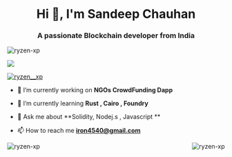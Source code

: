 <h1 align="center">Hi 👋, I'm Sandeep Chauhan</h1>
<h3 align="center">A passionate Blockchain developer from India</h3>

<p align="left"> <img src="https://komarev.com/ghpvc/?username=ryzen-xp&label=Profile%20views&color=0e75b6&style=flat" alt="ryzen-xp" /> </p>

<p align="left"> <a href="https://github.com/ryo-ma/github-profile-trophy"><img src="https://github-profile-trophy.vercel.app/?username=ryzen-xp&theme=matrix" /></a> </p>

<p align="left"> <a href="https://twitter.com/ryzen__xp" target="blank"><img src="https://img.shields.io/twitter/follow/ryzen__xp?logo=twitter&style=for-the-badge" alt="ryzen__xp" /></a> </p>

- 🔭 I’m currently working on **NGOs CrowdFunding Dapp**

- 🌱 I’m currently learning **Rust , Cairo , Foundry**

- 💬 Ask me about **Solidity, Nodej.s , Javascript **

- 📫 How to reach me **iron4540@gmail.com**






<p><img align="left" src="https://github-readme-stats.vercel.app/api/top-langs?username=ryzen-xp&show_icons=true&locale=en&layout=compact" alt="ryzen-xp" /></p>


<p><img align="right" src="https://github-readme-streak-stats.herokuapp.com/?user=ryzen-xp&" alt="ryzen-xp" /></p>
